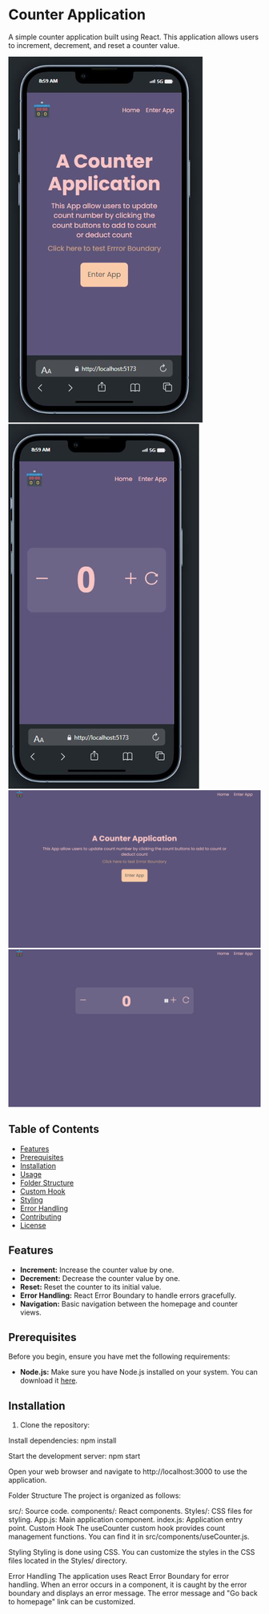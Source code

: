 # Counter Application

A simple counter application built using React. This application allows users to increment, decrement, and reset a counter value.

![Screenshot 1](./screenshots/mobile-view-home.JPG)
![Screenshot 2](./screenshots/mobile-view-counter.JPG)
![Screenshot 3](./screenshots/desktop-view-home.png)
![Screenshot 4](./screenshots/desktop-view-counter.png)

## Table of Contents

- [Features](#features)
- [Prerequisites](#prerequisites)
- [Installation](#installation)
- [Usage](#usage)
- [Folder Structure](#folder-structure)
- [Custom Hook](#custom-hook)
- [Styling](#styling)
- [Error Handling](#error-handling)
- [Contributing](#contributing)
- [License](#license)

## Features

- **Increment:** Increase the counter value by one.
- **Decrement:** Decrease the counter value by one.
- **Reset:** Reset the counter to its initial value.
- **Error Handling:** React Error Boundary to handle errors gracefully.
- **Navigation:** Basic navigation between the homepage and counter views.

## Prerequisites

Before you begin, ensure you have met the following requirements:

- **Node.js:** Make sure you have Node.js installed on your system. You can download it [here](https://nodejs.org/).

## Installation

1. Clone the repository:

Install dependencies: npm install

Start the development server: npm start

Open your web browser and navigate to http://localhost:3000 to use the application.

Folder Structure
The project is organized as follows:

src/: Source code.
components/: React components.
Styles/: CSS files for styling.
App.js: Main application component.
index.js: Application entry point.
Custom Hook
The useCounter custom hook provides count management functions. You can find it in src/components/useCounter.js.

Styling
Styling is done using CSS. You can customize the styles in the CSS files located in the Styles/ directory.

Error Handling
The application uses React Error Boundary for error handling. When an error occurs in a component, it is caught by the error boundary and displays an error message. The error message and "Go back to homepage" link can be customized.
